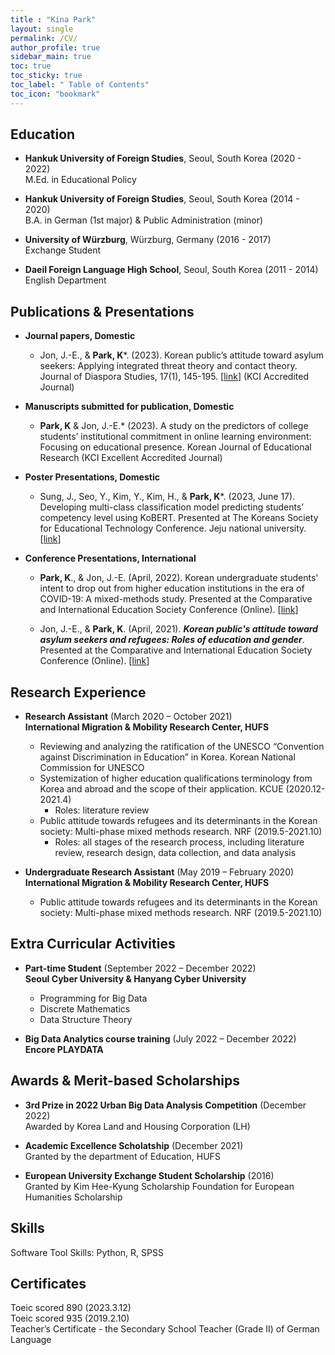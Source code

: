 ```yaml
---
title : "Kina Park"
layout: single
permalink: /CV/
author_profile: true
sidebar_main: true
toc: true 
toc_sticky: true
toc_label: " Table of Contents"
toc_icon: "bookmark"
--- 
```


## Education

* **Hankuk University of Foreign Studies**, Seoul, South Korea (2020 - 2022)  
M.Ed. in Educational Policy

* **Hankuk University of Foreign Studies**, Seoul, South Korea (2014 - 2020)  
B.A. in German (1st major) & Public Administration (minor)  
                                                       
* **University of Würzburg**, Würzburg, Germany (2016 - 2017)  
Exchange Student                                                                                         

* **Daeil Foreign Language High School**, Seoul, South Korea (2011 - 2014)  
English Department


## Publications & Presentations

* **Journal papers, Domestic**
    * Jon, J.-E., & **Park, K***. (2023). Korean public’s attitude toward asylum seekers: Applying integrated threat theory and contact theory. Journal of Diaspora Studies, 17(1), 145-195. [[link][1]] (KCI Accredited Journal)

* **Manuscripts submitted for publication, Domestic**
    * **Park, K** & Jon, J.-E.* (2023). A study on the predictors of college students’ institutional commitment in online learning environment: Focusing on educational presence. Korean Journal of Educational Research (KCI Excellent Accredited Journal)

* **Poster Presentations, Domestic**
    * Sung, J., Seo, Y., Kim, Y., Kim, H., & **Park, K***. (2023, June 17). Developing multi-class classification model predicting students’ competency level using KoBERT. Presented at The Koreans Society for Educational Technology Conference. Jeju national university. [[link][2]]

* **Conference Presentations, International** 
    * **Park, K**., & Jon, J.-E. (April, 2022). Korean undergraduate students' intent to drop out from higher education institutions in the era of COVID-19: A mixed-methods study. Presented at the Comparative and International Education Society Conference (Online). [[link][3]]

    * Jon, J.-E., & **Park, K**. (April, 2021). ***Korean public's attitude toward asylum seekers and refugees: Roles of education and gender***. Presented at the Comparative and International Education Society Conference (Online). [[link][4]]


## Research Experience
* **Research Assistant** (March 2020 – October 2021)  
**International Migration & Mobility Research Center, HUFS**  

    * Reviewing and analyzing the ratification of the UNESCO “Convention against Discrimination in Education” in Korea. Korean National Commission for UNESCO
    * Systemization of higher education qualifications terminology from Korea and abroad and the scope of their application. KCUE (2020.12-2021.4) 
        * Roles: literature review
    * Public attitude towards refugees and its determinants in the Korean society: Multi-phase mixed methods research. NRF (2019.5-2021.10)  
        * Roles: all stages of the research process, including literature review, research design, data collection, and data analysis
    
* **Undergraduate Research Assistant** (May 2019 – February 2020)  
**International Migration & Mobility Research Center, HUFS**
    * Public attitude towards refugees and its determinants in the Korean society: Multi-phase mixed methods research. NRF (2019.5-2021.10) 

## Extra Curricular Activities
* **Part-time Student** (September 2022 – December 2022)  
**Seoul Cyber University & Hanyang Cyber University**
    * Programming for Big Data 
    * Discrete Mathematics 
    * Data Structure Theory 

* **Big Data Analytics course training** (July 2022 – December 2022)  
**Encore PLAYDATA** 

## Awards & Merit-based Scholarships 

* **3rd Prize in 2022 Urban Big Data Analysis Competition** (December 2022)  
Awarded by Korea Land and Housing Corporation (LH)

* **Academic Excellence Scholatship** (December 2021)  
    Granted by the department of Education, HUFS

* **European University Exchange Student Scholarship** (2016)  
    Granted by Kim Hee-Kyung Scholarship Foundation for European Humanities Scholarship 

## Skills
Software Tool Skills:  Python, R, SPSS 

## Certificates
Toeic scored 890 (2023.3.12)  
Toeic scored 935 (2019.2.10)  
Teacher’s Certificate - the Secondary School Teacher (Grade II) of German Language 



[1]: https://www.kci.go.kr/kciportal/ci/sereArticleSearch/ciSereArtiView.kci?sereArticleSearchBean.artiId=ART002966352
[2]: https://www.kset.or.kr/conference/66/index.php?hCode=PROGRAM_03_01&program=P
[3]: https://convention2.allacademic.com/one/cies/cies22/index.php?program_focus=view_paper&selected_paper_id=1917980&cmd=online_program_direct_link&sub_action=online_program#selected_tag 
[4]: https://convention2.allacademic.com/one/cies/cies21/index.php?program_focus=view_paper&selected_paper_id=1712342&cmd=online_program_direct_link&sub_action=online_program#selected_tag

